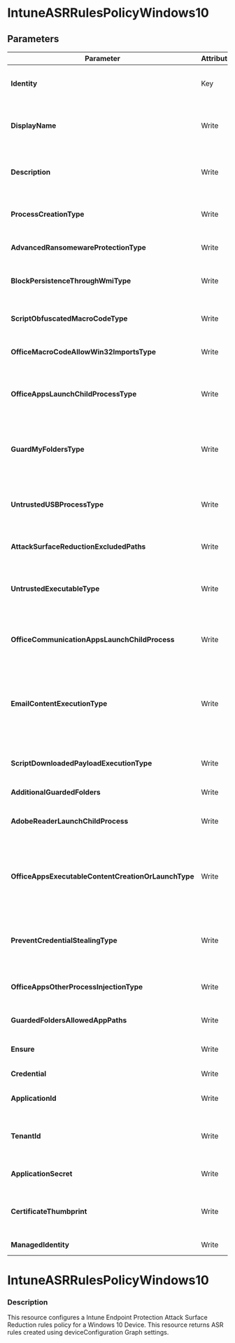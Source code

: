 ﻿# IntuneASRRulesPolicyWindows10

## Parameters

| Parameter | Attribute | DataType | Description | Allowed Values |
| --- | --- | --- | --- | --- |
| **Identity** | Key | String | Identity of the endpoint protection attack surface protection rules policy for Windows 10. ||
| **DisplayName** | Write | String | Display name of the endpoint protection attack surface protection rules policy for Windows 10. ||
| **Description** | Write | String | Description of the endpoint protection attack surface protection rules policy for Windows 10. ||
| **ProcessCreationType** | Write | String | This rule blocks processes created through PsExec and WMI from running. |userDefined, block, auditMode, warn, disable|
| **AdvancedRansomewareProtectionType** | Write | String | This rule provides an extra layer of protection against ransomware. |notConfigured, userDefined, enable, auditMode|
| **BlockPersistenceThroughWmiType** | Write | String | This rule prevents malware from abusing WMI to attain persistence on a device. |userDefined, block, auditMode, disable|
| **ScriptObfuscatedMacroCodeType** | Write | String | This rule detects suspicious properties within an obfuscated script. |userDefined, block, auditMode, warn, disable|
| **OfficeMacroCodeAllowWin32ImportsType** | Write | String | This rule prevents VBA macros from calling Win32 APIs. |userDefined, block, auditMode, warn, disable|
| **OfficeAppsLaunchChildProcessType** | Write | String | This rule blocks Office apps from creating child processes. Office apps include Word, Excel, PowerPoint, OneNote, and Access. |userDefined, block, auditMode, warn, disable|
| **GuardMyFoldersType** | Write | String | This rule enable Controlled folder access which protects your data by checking apps against a list of known, trusted apps. |userDefined, enable, auditMode, blockDiskModification, auditDiskModification|
| **UntrustedUSBProcessType** | Write | String | With this rule, admins can prevent unsigned or untrusted executable files from running from USB removable drives, including SD cards. |notConfigured, userDefined, block, auditMode, warn, disable|
| **AttackSurfaceReductionExcludedPaths** | Write | StringArray[] | Exclude files and paths from attack surface reduction rules ||
| **UntrustedExecutableType** | Write | String | This rule blocks executable files that don't meet a prevalence, age, or trusted list criteria, such as .exe, .dll, or .scr, from launching. |userDefined, block, auditMode, warn, disable|
| **OfficeCommunicationAppsLaunchChildProcess** | Write | String | This rule prevents Outlook from creating child processes, while still allowing legitimate Outlook functions. |notConfigured, userDefined, block, auditMode, warn, disable|
| **EmailContentExecutionType** | Write | String | This rule blocks the following file types from launching from email opened within the Microsoft Outlook application, or Outlook.com and other popular webmail providers. |notConfigured, block, auditMode, userDefined, disable|
| **ScriptDownloadedPayloadExecutionType** | Write | String | This rule prevents scripts from launching potentially malicious downloaded content. |userDefined, block, auditMode, warn, disable|
| **AdditionalGuardedFolders** | Write | StringArray[] | List of additional folders that need to be protected ||
| **AdobeReaderLaunchChildProcess** | Write | String | This rule prevents attacks by blocking Adobe Reader from creating processes. |notConfigured, userDefined, enable, auditMode, warn|
| **OfficeAppsExecutableContentCreationOrLaunchType** | Write | String | This rule prevents Office apps, including Word, Excel, and PowerPoint, from creating potentially malicious executable content, by blocking malicious code from being written to disk. |userDefined, block, auditMode, warn, disable|
| **PreventCredentialStealingType** | Write | String | This rule helps prevent credential stealing by locking down Local Security Authority Subsystem Service (LSASS). |notConfigured, userDefined, enable, auditMode, warn|
| **OfficeAppsOtherProcessInjectionType** | Write | String | This rule blocks code injection attempts from Office apps into other processes. |userDefined, block, auditMode, warn, disable|
| **GuardedFoldersAllowedAppPaths** | Write | StringArray[] | List of apps that have access to protected folders. ||
| **Ensure** | Write | String | Present ensures the site collection exists, absent ensures it is removed |Present, Absent|
| **Credential** | Write | PSCredential | Credentials of the Intune Admin ||
| **ApplicationId** | Write | String | Id of the Azure Active Directory application to authenticate with. ||
| **TenantId** | Write | String | Name of the Azure Active Directory tenant used for authentication. Format contoso.onmicrosoft.com ||
| **ApplicationSecret** | Write | PSCredential | Secret of the Azure Active Directory tenant used for authentication. ||
| **CertificateThumbprint** | Write | String | Thumbprint of the Azure Active Directory application's authentication certificate to use for authentication. ||
| **ManagedIdentity** | Write | Boolean | Managed ID being used for authentication. ||


# IntuneASRRulesPolicyWindows10

### Description

This resource configures a Intune Endpoint Protection Attack Surface Reduction rules policy for a Windows 10 Device.
This resource returns ASR rules created using deviceConfiguration Graph settings.



